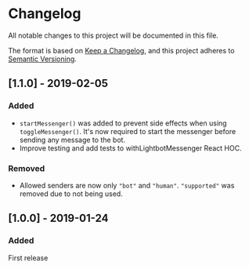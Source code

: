 # Changelog

All notable changes to this project will be documented in this file.

The format is based on [Keep a Changelog](https://keepachangelog.com/en/1.0.0/),
and this project adheres to [Semantic Versioning](https://semver.org/spec/v2.0.0.html).

## [1.1.0] - 2019-02-05

### Added

- `startMessenger()` was added to prevent side effects when using `toggleMessenger()`. It's now required to start the messenger before sending any message to the bot.
- Improve testing and add tests to withLightbotMessenger React HOC.

### Removed

- Allowed senders are now only `"bot"` and `"human"`.
  `"supported"` was removed due to not being used.

## [1.0.0] - 2019-01-24

### Added

First release
